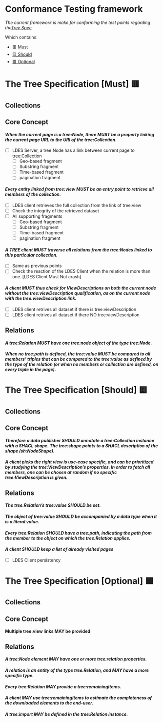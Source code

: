 


# Conformance Testing framework 
*The current framework is make for conforming the test points regarding the[Tree Spec](https://treecg.github.io/specification/)*

Which contains: 

 - [🟥 Must](#must-category) 
 - [🟨 Should](#)
 - [🟩 Optional](#optional-category)



# The Tree Specification [Must] 🟥

## Collections
## Core Concept
#### *When the current page is a tree:Node, there MUST be a property linking the current page URL to the URI of the tree:Collection.*
		    

 - [ ] LDES Server, a tree:Node has a link between current page to tree:Collection
	 - [ ]  Geo-based fragment 
	 - [ ]  Substring fragment
	 - [ ]  Time-based fragment
	 - [ ]  pagination fragment 

####  *Every entity linked from tree:view MUST be an entry point to retrieve all members of the collection.*	

 - [ ] LDES client retrieves the full collection from the link of  tree:view
 - [ ] Check the integrity of the retrieved dataset
 - [ ] All supporting fragments
	 - [ ]  Geo-based fragment 
	 - [ ]  Substring fragment
	 - [ ]  Time-based fragment
	 - [ ]  pagination fragment 

####	*A TREE client MUST traverse all relations from the tree:Nodes linked to this particular collection.*

 - [ ] Same as previous points
 - [ ] Check the reaction of the LDES Client when the relation is more than one. [LDES Client Must Not crash]
 
####	*A client MUST thus check for ViewDescriptions on both the current node without the tree:viewDescription qualification, as on the current node with the tree:viewDescription link.*
	
 - [ ] LDES client retrives all dataset if there is tree:viewDescription
 - [ ] LDES client retrives all dataset if there NO tree:viewDescription

## Relations
####	*A tree:Relation MUST have one tree:node object of the type tree:Node.*

####	*When no tree:path is defined, the tree:value MUST be compared to all members’ triples that can be compared to the tree:value as defined by the type of the relation (or when no members or collection are defined, on every triple in the page).* 


# The Tree Specification [Should] 🟨
##	Collections
##	Core Concept
#### *Therefore a data publisher SHOULD annotate a tree:Collection instance with a SHACL shape. The tree:shape points to a SHACL description of the shape (sh:NodeShape).*
#### *A client picks the right view is use-case specific, and can be prioritized by studying the tree:ViewDescription’s properties. In order to fetch all members, one can be chosen at random if no specific tree:ViewDescription is given.*
##	Relations
#### *The tree:Relation’s tree:value SHOULD be set.*
#### *The object of tree:value SHOULD be accompanied by a data type when it is a literal value.*
#### *Every tree:Relation SHOULD have a tree:path, indicating the path from the member to the object on which the tree:Relation applies.*
####	*A client SHOULD keep a list of already visited pages*

 - [ ] LDES Client persistency

# The Tree Specification [Optional] 🟩
##	Collections
##	Core Concept
####	Multiple tree:view links MAY be provided
##	Relations

####  *A tree:Node element MAY have one or more tree:relation properties.*
####	*A relation is an entity of the type tree:Relation, and MAY have a more specific type.*
####	*Every tree:Relation MAY provide a tree:remainingItems.*
####	*A client MAY use tree:remainingItems to estimate the completeness of the downloaded elements to the end-user.*
####	*A tree:import MAY be defined in the tree:Relation instance.*


